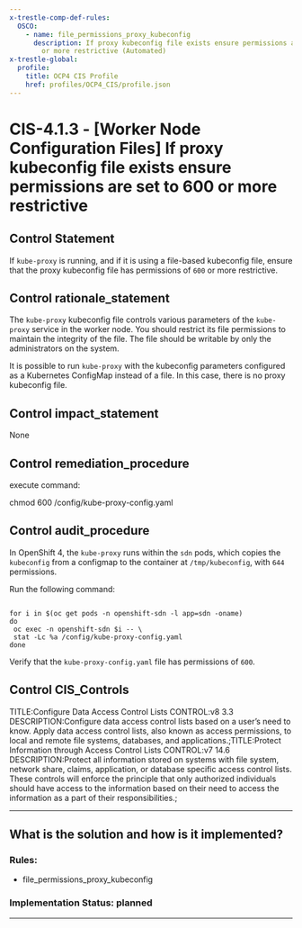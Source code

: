 ```yaml
---
x-trestle-comp-def-rules:
  OSCO:
    - name: file_permissions_proxy_kubeconfig
      description: If proxy kubeconfig file exists ensure permissions are set to 644
        or more restrictive (Automated)
x-trestle-global:
  profile:
    title: OCP4 CIS Profile
    href: profiles/OCP4_CIS/profile.json
---
```


# CIS-4.1.3 - \[Worker Node Configuration Files\] If proxy kubeconfig file exists ensure permissions are set to 600 or more restrictive

## Control Statement

If `kube-proxy` is running, and if it is using a file-based kubeconfig file, ensure that the proxy kubeconfig file has permissions of `600` or more restrictive.

## Control rationale_statement

The `kube-proxy` kubeconfig file controls various parameters of the `kube-proxy` service in the worker node. You should restrict its file permissions to maintain the integrity of the file. The file should be writable by only the administrators on the system.

It is possible to run `kube-proxy` with the kubeconfig parameters configured as a Kubernetes ConfigMap instead of a file. In this case, there is no proxy kubeconfig file.

## Control impact_statement

None

## Control remediation_procedure

execute command:

chmod 600 /config/kube-proxy-config.yaml

## Control audit_procedure

In OpenShift 4, the `kube-proxy` runs within the `sdn` pods, which copies the `kubeconfig` from a configmap to the container at `/tmp/kubeconfig`, with `644` permissions.

Run the following command:

```

for i in $(oc get pods -n openshift-sdn -l app=sdn -oname)
do
 oc exec -n openshift-sdn $i -- \
 stat -Lc %a /config/kube-proxy-config.yaml
done
```

Verify that the `kube-proxy-config.yaml` file has permissions of `600`.

## Control CIS_Controls

TITLE:Configure Data Access Control Lists CONTROL:v8 3.3 DESCRIPTION:Configure data access control lists based on a user’s need to know. Apply data access control lists, also known as access permissions, to local and remote file systems, databases, and applications.;TITLE:Protect Information through Access Control Lists CONTROL:v7 14.6 DESCRIPTION:Protect all information stored on systems with file system, network share, claims, application, or database specific access control lists. These controls will enforce the principle that only authorized individuals should have access to the information based on their need to access the information as a part of their responsibilities.;

______________________________________________________________________

## What is the solution and how is it implemented?

<!-- For implementation status enter one of: implemented, partial, planned, alternative, not-applicable -->

<!-- Note that the list of rules under ### Rules: is read-only and changes will not be captured after assembly to JSON -->

<!-- Add control implementation description here for control: CIS-4.1.3 -->

### Rules:

  - file_permissions_proxy_kubeconfig

### Implementation Status: planned

______________________________________________________________________
